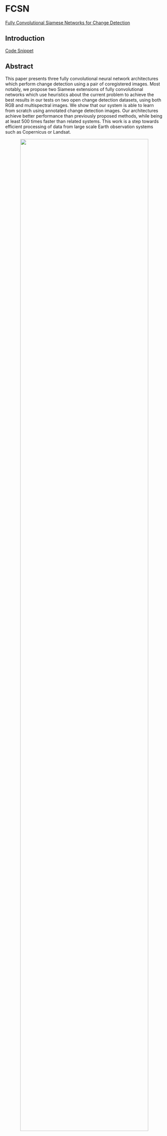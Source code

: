 # FCSN

[Fully Convolutional Siamese Networks for Change Detection](https://arxiv.org/abs/1810.08462)

## Introduction

[Code Snippet](https://github.com/likyoo/open-cd/blob/main/opencd/models/backbones/siamunet_diff.py)

## Abstract
This paper presents three fully convolutional neural network architectures which perform change detection using a pair of coregistered images. Most notably, we propose two Siamese extensions of fully convolutional networks which use heuristics about the current problem to achieve the best results in our tests on two open change detection datasets, using both RGB and multispectral images. We show that our system is able to learn from scratch using annotated change detection images. Our architectures achieve better performance than previously proposed methods, while being at least 500 times faster than related systems. This work is a step towards efficient processing of data from large scale Earth observation systems such as Copernicus or Landsat.

<!-- [IMAGE] -->

<div align=center>
<img src="https://user-images.githubusercontent.com/44317497/201501311-a5782a63-cf41-4ac3-bcc3-bcdc2612fc69.png" width="90%"/>
</div>

```bibtex
@inproceedings{daudt2018fully,
  title={Fully convolutional siamese networks for change detection},
  author={Daudt, Rodrigo Caye and Le Saux, Bertr and Boulch, Alexandre},
  booktitle={2018 25th IEEE International Conference on Image Processing (ICIP)},
  pages={4063--4067},
  year={2018},
  organization={IEEE}
}
```

## Results and models

### LEVIR-CD

|    Method    | Crop Size | Lr schd | Mem (GB) | Precision | Recall | F1-Score |  IoU  |                            config                            | download |
| :----------: | :-------: | :-----: | :------: | :-------: | :----: | :------: | :---: | :----------------------------------------------------------: | :------: |
|    FC-EF     |  256x256  |  40000  |    -     |   87.47   | 84.28  |  85.84   | 75.20 | [config](https://github.com/likyoo/open-cd/blob/main/configs/fcsn/fc_ef_256x256_40k_levircd.py) |          |
| FC-Siam-Diff |  256x256  |  40000  |    -     |   91.14   | 83.78  |  87.31   | 77.47 | [config](https://github.com/likyoo/open-cd/blob/main/configs/fcsn/fc_siam_diff_256x256_40k_levircd.py) |          |
| FC-Siam-Conc |  256x256  |  40000  |    -     |   88.08   | 88.95  |  88.51   | 79.39 | [config](https://github.com/likyoo/open-cd/blob/main/configs/fcsn/fc_siam_conc_256x256_40k_levircd.py) |          |


- All metrics are based on the category "change".
- All scores are computed on the test set.